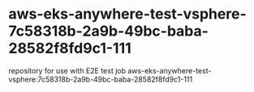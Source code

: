 # aws-eks-anywhere-test-vsphere-7c58318b-2a9b-49bc-baba-28582f8fd9c1-111
repository for use with E2E test job aws-eks-anywhere-test-vsphere:7c58318b-2a9b-49bc-baba-28582f8fd9c1-111
